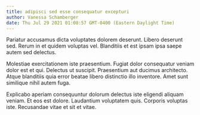 ```yaml
---
title: adipisci sed esse consequatur excepturi
author: Vanessa Schamberger
date: Thu Jul 29 2021 01:08:57 GMT-0400 (Eastern Daylight Time)
---
```

Pariatur accusamus dicta voluptates dolorem deserunt. Libero deserunt sed. Rerum in et quidem voluptas vel. Blanditiis et est ipsam ipsa saepe autem sed delectus.

 Molestiae exercitationem iste praesentium. Fugiat dolor consequatur veniam dolor est et qui. Delectus ut suscipit. Praesentium aut ducimus architecto. Atque blanditiis quia error beatae libero distinctio illo inventore. Amet sunt similique nihil autem fuga.

 Explicabo aperiam consequuntur dolorum delectus iste eligendi aliquam veniam. Et eos est dolore. Laudantium voluptatem quis. Corporis voluptas iste. Recusandae vitae et sit et vitae.